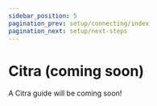 ```yaml
---
sidebar_position: 5
pagination_prev: setup/connecting/index
pagination_next: setup/next-steps
---
```


# Citra (coming soon)

A Citra guide will be coming soon!
